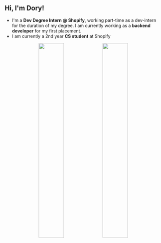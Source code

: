 ## Hi, I'm Dory!
- I'm a **Dev Degree Intern @ Shopify**, working part-time as a dev-intern for the duration of my degree. I am currently working as a **backend developer** for my first placement.
- I am currently a 2nd year **CS student** at Shopify

<!--
![Dory's GitHub stats](https://github-readme-stats-eight-gamma-35.vercel.app/api?username=doryzx&theme=merko&show_icons=true&count_private=true&hide=stars&show=prs_merged)
![Dory's GitHub stats](https://github-readme-streak-stats.herokuapp.com?user=doryzx&theme=merko)
-->

<p align="center">
  <img height="40%" width="auto" src="https://github-readme-stats-eight-gamma-35.vercel.app/api?username=doryzx&theme=merko&show_icons=true&count_private=true&hide=stars&show=prs_merged">
  <img height="40%" width="auto" src="https://github-readme-streak-stats.herokuapp.com?user=doryzx&theme=merko">
</p>

<!--
**doryzx/doryzx** is a ✨ _special_ ✨ repository because its `README.md` (this file) appears on your GitHub profile.

Here are some ideas to get you started:

- 🔭 I’m currently working on ...
- 🌱 I’m currently learning ...
- 👯 I’m looking to collaborate on ...
- 🤔 I’m looking for help with ...
- 💬 Ask me about ...
- 📫 How to reach me: ...
- 😄 Pronouns: ...
- ⚡ Fun fact: ...
-->

